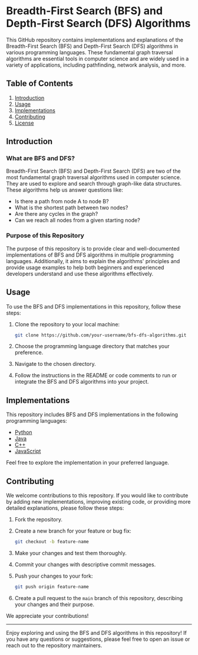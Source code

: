 # Breadth-First Search (BFS) and Depth-First Search (DFS) Algorithms

This GitHub repository contains implementations and explanations of the Breadth-First Search (BFS) and Depth-First Search (DFS) algorithms in various programming languages. These fundamental graph traversal algorithms are essential tools in computer science and are widely used in a variety of applications, including pathfinding, network analysis, and more.

## Table of Contents

1. [Introduction](#introduction)
2. [Usage](#usage)
3. [Implementations](#implementations)
4. [Contributing](#contributing)
5. [License](#license)

## Introduction

### What are BFS and DFS?

Breadth-First Search (BFS) and Depth-First Search (DFS) are two of the most fundamental graph traversal algorithms used in computer science. They are used to explore and search through graph-like data structures. These algorithms help us answer questions like:

- Is there a path from node A to node B?
- What is the shortest path between two nodes?
- Are there any cycles in the graph?
- Can we reach all nodes from a given starting node?

### Purpose of this Repository

The purpose of this repository is to provide clear and well-documented implementations of BFS and DFS algorithms in multiple programming languages. Additionally, it aims to explain the algorithms' principles and provide usage examples to help both beginners and experienced developers understand and use these algorithms effectively.

## Usage

To use the BFS and DFS implementations in this repository, follow these steps:

1. Clone the repository to your local machine:

   ```bash
   git clone https://github.com/your-username/bfs-dfs-algorithms.git
   ```

2. Choose the programming language directory that matches your preference.

3. Navigate to the chosen directory.

4. Follow the instructions in the README or code comments to run or integrate the BFS and DFS algorithms into your project.

## Implementations

This repository includes BFS and DFS implementations in the following programming languages:

- [Python](python/)
- [Java](java/)
- [C++](cpp/)
- [JavaScript](javascript/)

Feel free to explore the implementation in your preferred language.

## Contributing

We welcome contributions to this repository. If you would like to contribute by adding new implementations, improving existing code, or providing more detailed explanations, please follow these steps:

1. Fork the repository.

2. Create a new branch for your feature or bug fix:

   ```bash
   git checkout -b feature-name
   ```

3. Make your changes and test them thoroughly.

4. Commit your changes with descriptive commit messages.

5. Push your changes to your fork:

   ```bash
   git push origin feature-name
   ```

6. Create a pull request to the `main` branch of this repository, describing your changes and their purpose.

We appreciate your contributions!

---

Enjoy exploring and using the BFS and DFS algorithms in this repository! If you have any questions or suggestions, please feel free to open an issue or reach out to the repository maintainers.
